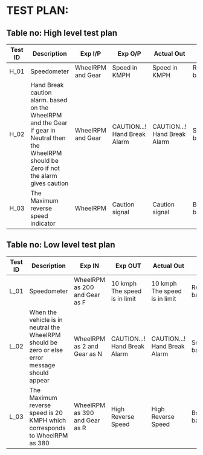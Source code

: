 # TEST PLAN:

## Table no: High level test plan

| **Test ID** | **Description**                                              | **Exp I/P** | **Exp O/P** | **Actual Out** |**Type Of Test**  |    
|-------------|--------------------------------------------------------------|------------|-------------|----------------|------------------|
|  H_01       |Speedometer                                                   |WheelRPM and Gear |Speed in KMPH|Speed in KMPH|Requirement based |
|  H_02       |Hand Break caution alarm. based on the WheelRPM and the Gear if gear in Neutral then the WheelRPM should be Zero if not the alarm gives caution                     |WheelRPM and Gear|CAUTION...! Hand Break Alarm |CAUTION...! Hand Break Alarm| Scenario based    |
|  H_03       |The Maximum reverse speed indicator                           |WheelRPM|Caution signal    |Caution signal|Boundary based    |

## Table no: Low level test plan

| **Test ID** | **Description**                                              | **Exp IN** | **Exp OUT** | **Actual Out** |**Type Of Test**  |    
|-------------|--------------------------------------------------------------|------------|-------------|----------------|------------------|
|  L_01       |Speedometer                                                   |WheelRPM as 200 and Gear as F|10 kmph The speed is in limit|10 kmph The speed is in limit|Requirement based |
|  L_02       |When the vehicle is in neutral the WheelRPM should be zero or else error message should appear|WheelRPM as 2 and Gear as N|CAUTION...! Hand Break Alarm|CAUTION...! Hand Break Alarm|Scenario based    |
|  L_03       |The Maximum reverse speed is 20 KMPH which corresponds to WheelRPM as 380 |  WheelRPM as 390 and Gear as R|High Reverse Speed|High Reverse Speed|Boundary based    |
